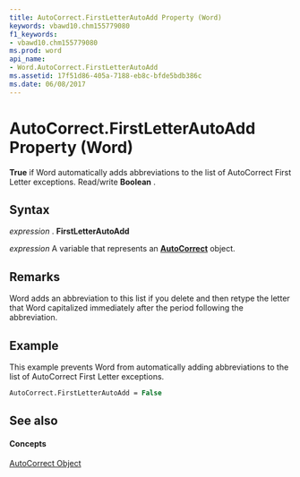 ```yaml
---
title: AutoCorrect.FirstLetterAutoAdd Property (Word)
keywords: vbawd10.chm155779080
f1_keywords:
- vbawd10.chm155779080
ms.prod: word
api_name:
- Word.AutoCorrect.FirstLetterAutoAdd
ms.assetid: 17f51d86-405a-7188-eb8c-bfde5bdb386c
ms.date: 06/08/2017
---
```



# AutoCorrect.FirstLetterAutoAdd Property (Word)

 **True** if Word automatically adds abbreviations to the list of AutoCorrect First Letter exceptions. Read/write **Boolean** .


## Syntax

 _expression_ . **FirstLetterAutoAdd**

 _expression_ A variable that represents an **[AutoCorrect](autocorrect-object-word.md)** object.


## Remarks

Word adds an abbreviation to this list if you delete and then retype the letter that Word capitalized immediately after the period following the abbreviation.


## Example

This example prevents Word from automatically adding abbreviations to the list of AutoCorrect First Letter exceptions.


```vb
AutoCorrect.FirstLetterAutoAdd = False
```


## See also


#### Concepts


[AutoCorrect Object](autocorrect-object-word.md)

